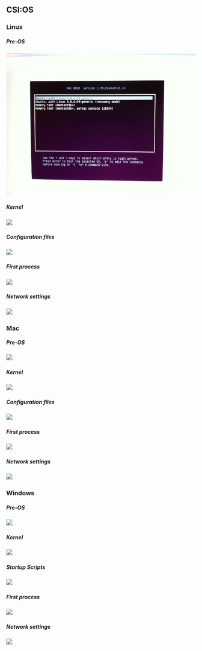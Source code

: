 ## CSI:OS

### Linux

##### Pre-OS
<img src="linux-preos.jpg"></img>

##### Kernel
<img src="csi-os/linuxkernel.png"></img>

##### Configuration files
<img src="csi-os/linuxConfig.png"></img>

##### First process
<img src="csi-os/linuxFirstProcess.png"></img>

##### Network settings
<img src="csi-os/linuxNetwork.png"></img>

### Mac

##### Pre-OS
<img src="csi-os/mac-preos.jpg"></img>

##### Kernel
<img src="csi-os/macKernel.png"></img>

##### Configuration files
<img src="csi-os/macConfigFiles.png"></img>

##### First process
<img src="csi-os/macFirstProcess.png"></img>

##### Network settings
<img src="csi-os/macNetwork.png"></img>

### Windows

##### Pre-OS
<img src="csi-os/Windows-preos.jpg"></img>

##### Kernel
<img src="csi-os/windows-kernel.jpg"></img>

##### Startup Scripts
<img src="csi-os/window-startup.jpg"></img>

##### First process
<img src="csi-os/window-firstprocess.jpg"></img>

##### Network settings
<img src="csi-os/windowsNetwork.jpg"></img>
